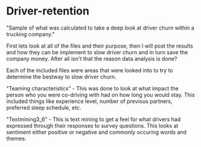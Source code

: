 # Driver-retention
"Sample of what was calculated to take a deep look at driver churn within a trucking company."

First lets look at all of the files and their purpose, then I will post the results and how they can be implement to slow driver churn and in turn save the company money. After all isn't that the reason data analysis is done?


Each of the included files were areas that were looked into to try to determine the bestway to slow driver churn. 

"Teaming characteristics" - This was done to look at what impact the person who you were co-driving with had on how long you would stay. This included things like experience level, number of previous partners, preferred sleep schedule, etc. 

"Textmining3_6" - This is text mining to get a feel for what drivers had expressed through their responses to survey questions. This looks at sentiment either positive or negative and commonly occuring words and themes. 
